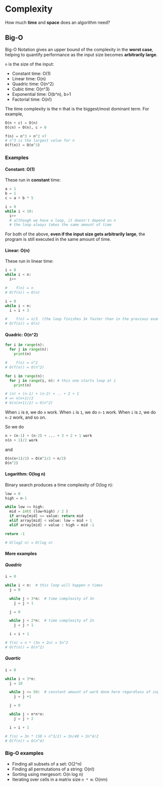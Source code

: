 # Complexity

How much **time** and **space** does an algorithm need?

## Big-O

Big-O Notation gives an upper bound of the complexity in the **worst case**, helping to quantify performance as the input size becomes **arbitrarily large**.

`n` is the size of the input:

- Constant time: O(1)
- Linear time: O(n)
- Quadric time: O(n^2)
- Cubic time: O(n^3)
- Exponential time: O(b^n), b>1
- Factorial time: O(n!)

The time complexity is the n that is the biggest/most dominant term. For example,

```py
O(n + c) = O(n)
O(cn) = O(n), c > 0

f(n) = n^3 + n^2 +7
# n^3 is the largest value for n
O(f(n)) = O(n^3)
```

### Examples

#### Constant: O(1)

These run in **constant** time:

```py
a = 1
b = 1
c = a + b * 5
```

```py
i = 0
while i < 10:
  i++
  # although we have a loop, it doesn't depend on n
  # the loop always takes the same amount of time
```

For both of the above, **even if the input size gets arbitrarily large**, the program is still executed in the same amount of time.

#### Linear: O(n)

These run in linear time:

```py
i = 0
while i < n:
  i++

#    f(n) = n
# O(f(n)) = O(n)
```

```py
i = 0
while i < n:
  i = i + 3

#    f(n) = n/3  (the loop finishes 3x faster than in the previous example)
# O(f(n)) = O(n)

```

#### Quadric: O(n^2)

```py
for i in range(n):
  for j in range(n):
    print(n)

#    f(n) = n^2
# O(f(n)) = O(n^2)
```

```py
for i in range(n):
  for j in range(i, n): # this one starts loop at i
    print(n)

# (n) + (n-1) + (n-2) + .. + 2 + 1
# => n(n+1)/2
# O(n(n+1)/2) = O(n^2)
```

When `i` is `0`, we do `n` work. When `i` is `1`, we do `n-1` work. When `i` is `2`, we do `n-2` work, and so on.

So we do

```py
n + (n-1) + (n-2) + ... + 3 + 2 + 1 work
n(n + 1)/2 work
```

and

```py
O(n(n+1)/2) = O(n^2/2 + n/2)
O(n^2)
```

#### Logarithm: O(log n)

Binary search produces a time complexity of O(log n):

```py
low = 0
high = n-1

while low <= high:
  mid = int( (low+high) / 2 )
  if array[mid] == value: return mid
  elif array[mid] < value: low = mid + 1
  elif array[mid] > value : high = mid -1

return -1

# O(log2 n) = O(log n)
```

#### More examples

##### Quadric

```py
i = 0

while i < n:  # this loop will happen n times
  j = 0

  while j < 3*n:  # time complexity of 3n
    j = j + 1

  j = 0

  while j < 2*n:  # time complexity of 2n
    j = j + 1

  i = i + 1

# f(n) = n * (3n + 2n) = 5n^2
# O(f(n)) = O(n^2)
```

##### Quartic

```py
i = 0

while i < 3*n:
  j = 10

  while j <= 50:  # constant amount of work done here regardless of input value
    j = j +1

  j = 0

  while j < n*n*n:
    j = j + 2

  i = i + 1

# f(n) = 3n * (50 + n^3/2) = 3n/40 + 3n^4/2
# O(f(n)) = O(n^4)
```

### Big-O examples

- Finding all subsets of a set: O(2^n)
- Finding all permutations of a string: O(n!)
- Sorting using mergesort: O(n log n)
- Iterating over cells in a matrix size `n * m`: O(nm)
